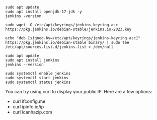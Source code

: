 ```
sudo apt update
sudo apt install openjdk-17-jdk -y
jenkins -version
```
```
sudo wget -O /etc/apt/keyrings/jenkins-keyring.asc https://pkg.jenkins.io/debian-stable/jenkins.io-2023.key

echo "deb [signed-by=/etc/apt/keyrings/jenkins-keyring.asc]"  https://pkg.jenkins.io/debian-stable binary/ | sudo tee /etc/apt/sources.list.d/jenkins.list > /dev/null
```

```
sudo apt update
sudo apt install jenkins
jenkins --version
```

```
sudo systemctl enable jenkins
sudo systemctl start jenkins
sudo systemctl status jenkins
```
You can try using curl to display your public IP. Here are a few options:
- curl ifconfig.me
- curl ipinfo.io/ip
- curl icanhazip.com

